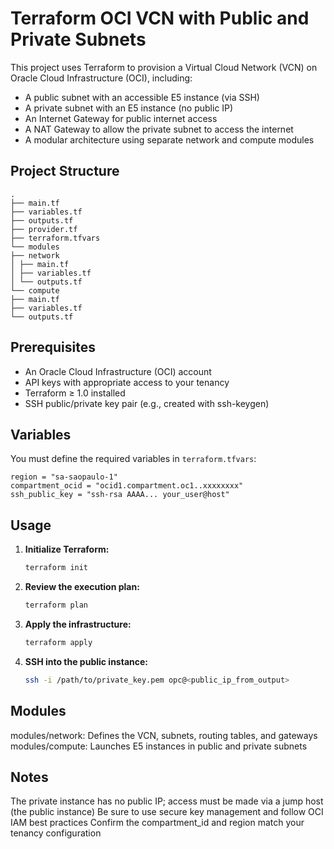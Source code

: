 # Terraform OCI VCN with Public and Private Subnets

This project uses Terraform to provision a Virtual Cloud Network (VCN) on Oracle Cloud Infrastructure (OCI), including:

* A public subnet with an accessible E5 instance (via SSH)
* A private subnet with an E5 instance (no public IP)
* An Internet Gateway for public internet access
* A NAT Gateway to allow the private subnet to access the internet
* A modular architecture using separate network and compute modules

## Project Structure

```plaintext
.
├── main.tf
├── variables.tf
├── outputs.tf
├── provider.tf
├── terraform.tfvars
└── modules
├── network
│ ├── main.tf
│ ├── variables.tf
│ └── outputs.tf
└── compute
├── main.tf
├── variables.tf
└── outputs.tf
```

## Prerequisites

* An Oracle Cloud Infrastructure (OCI) account
* API keys with appropriate access to your tenancy
* Terraform ≥ 1.0 installed
* SSH public/private key pair (e.g., created with ssh-keygen)

## Variables

You must define the required variables in `terraform.tfvars`:

```hcl
region = "sa-saopaulo-1"
compartment_ocid = "ocid1.compartment.oc1..xxxxxxxx"
ssh_public_key = "ssh-rsa AAAA... your_user@host"
```

## Usage

1. **Initialize Terraform:**
    ```sh
    terraform init
    ```

2. **Review the execution plan:**
    ```sh
    terraform plan
    ```

3. **Apply the infrastructure:**
    ```sh
    terraform apply
    ```

4. **SSH into the public instance:**
    ```sh
    ssh -i /path/to/private_key.pem opc@<public_ip_from_output>
    ```

## Modules

modules/network: Defines the VCN, subnets, routing tables, and gateways
modules/compute: Launches E5 instances in public and private subnets

## Notes

The private instance has no public IP; access must be made via a jump host (the public instance)
Be sure to use secure key management and follow OCI IAM best practices
Confirm the compartment_id and region match your tenancy configuration
